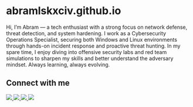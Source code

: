 # abramlskxciv.github.io

Hi, I’m Abram — a tech enthusiast with a strong focus on network defense, threat detection, and system hardening. I work as a Cybersecurity Operations Specialist, securing both Windows and Linux environments through hands-on incident response and proactive threat hunting. In my spare time, I enjoy diving into offensive security labs and red team simulations to sharpen my skills and better understand the adversary mindset.
Always learning, always evolving.


## Connect with me

<a href="https://linkedin.com/in/yourhandle" target="_blank">
  <img src="https://img.shields.io/badge/LinkedIn-blue?style=for-the-badge&logo=linkedin" />
</a>
<a href="https://linkedin.com/in/yourhandle" target="_blank">
  <img src="https://img.shields.io/badge/Facebook-blue?style=for-the-badge&logo=Facebook" />
</a>
<a href="https://twitter.com/yourhandle" target="_blank">
  <img src="https://img.shields.io/badge/Twitter-black?style=for-the-badge&logo=twitter" />
</a>
<a href="https://github.com/yourhandle" target="_blank">
  <img src="https://img.shields.io/badge/GitHub-grey?style=for-the-badge&logo=github" />
</a>
